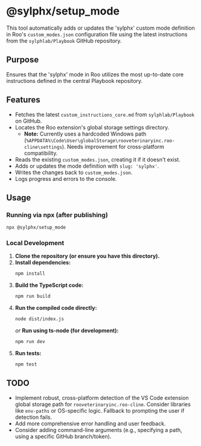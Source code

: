 # @sylphx/setup_mode

This tool automatically adds or updates the 'sylphx' custom mode definition in Roo's `custom_modes.json` configuration file using the latest instructions from the `sylphlab/Playbook` GitHub repository.

## Purpose

Ensures that the 'sylphx' mode in Roo utilizes the most up-to-date core instructions defined in the central Playbook repository.

## Features

- Fetches the latest `custom_instructions_core.md` from `sylphlab/Playbook` on GitHub.
- Locates the Roo extension's global storage settings directory.
  - **Note:** Currently uses a hardcoded Windows path (`%APPDATA%\Code\User\globalStorage\rooveterinaryinc.roo-cline\settings`). Needs improvement for cross-platform compatibility.
- Reads the existing `custom_modes.json`, creating it if it doesn't exist.
- Adds or updates the mode definition with `slug: 'sylphx'`.
- Writes the changes back to `custom_modes.json`.
- Logs progress and errors to the console.

## Usage

### Running via npx (after publishing)

```bash
npx @sylphx/setup_mode
```

### Local Development

1.  **Clone the repository (or ensure you have this directory).**
2.  **Install dependencies:**
    ```bash
    npm install
    ```
3.  **Build the TypeScript code:**
    ```bash
    npm run build
    ```
4.  **Run the compiled code directly:**
    ```bash
    node dist/index.js
    ```
    *or* **Run using ts-node (for development):**
    ```bash
    npm run dev
    ```
5.  **Run tests:**
    ```bash
    npm test
    ```

## TODO

- Implement robust, cross-platform detection of the VS Code extension global storage path for `rooveterinaryinc.roo-cline`. Consider libraries like `env-paths` or OS-specific logic. Fallback to prompting the user if detection fails.
- Add more comprehensive error handling and user feedback.
- Consider adding command-line arguments (e.g., specifying a path, using a specific GitHub branch/token).